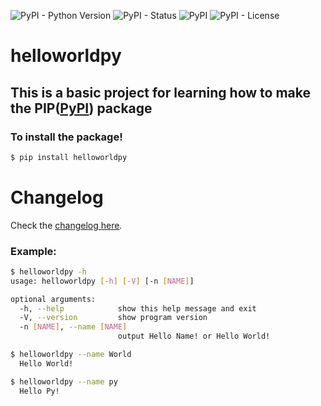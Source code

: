 ![PyPI - Python Version](https://img.shields.io/pypi/pyversions/helloworldpy)  ![PyPI - Status](https://img.shields.io/pypi/status/helloworldpy)  ![PyPI](https://img.shields.io/pypi/v/helloworldpy) ![PyPI - License](https://img.shields.io/pypi/l/helloworldpy)
# helloworldpy

## This is a basic project for learning how to make the PIP([PyPI]) package

### To install the package!
```bash
$ pip install helloworldpy
```

# Changelog

Check the [changelog here].
### Example:
```bash
$ helloworldpy -h                                                         
usage: helloworldpy [-h] [-V] [-n [NAME]]

optional arguments:
  -h, --help            show this help message and exit
  -V, --version         show program version
  -n [NAME], --name [NAME]
                        output Hello Name! or Hello World!
```

```bash 
$ helloworldpy --name World
  Hello World!
```
```bash 
$ helloworldpy --name py
  Hello Py!
```


[PyPI]: https://pypi.org/
[changelog here]: https://github.com/Saketh-Chandra/helloworldpy/releases/